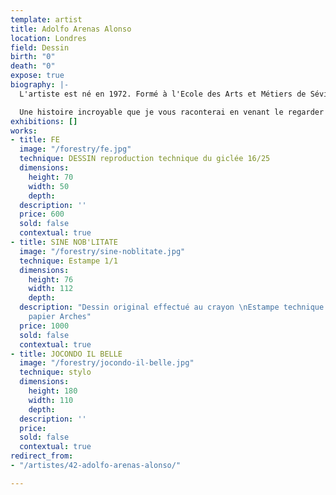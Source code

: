 ```yaml
---
template: artist
title: Adolfo Arenas Alonso
location: Londres
field: Dessin
birth: "0"
death: "0"
expose: true
biography: |-
  L'artiste est né en 1972. Formé à l'Ecole des Arts et Métiers de Séville, il devient illustrateur spécialisé dans le graphisme. Son art de la décadence, à la structure sauvage, est teinté d'une sombre luxure.

  Une histoire incroyable que je vous raconterai en venant le regarder à la galerie...
exhibitions: []
works:
- title: FE
  image: "/forestry/fe.jpg"
  technique: DESSIN reproduction technique du giclée 16/25
  dimensions:
    height: 70
    width: 50
    depth: 
  description: ''
  price: 600
  sold: false
  contextual: true
- title: SINE NOB'LITATE
  image: "/forestry/sine-noblitate.jpg"
  technique: Estampe 1/1
  dimensions:
    height: 76
    width: 112
    depth: 
  description: "Dessin original effectué au crayon \nEstampe technique du giclée sur
    papier Arches"
  price: 1000
  sold: false
  contextual: true
- title: JOCONDO IL BELLE
  image: "/forestry/jocondo-il-belle.jpg"
  technique: stylo
  dimensions:
    height: 180
    width: 110
    depth: 
  description: ''
  price: 
  sold: false
  contextual: true
redirect_from:
- "/artistes/42-adolfo-arenas-alonso/"

---
```

